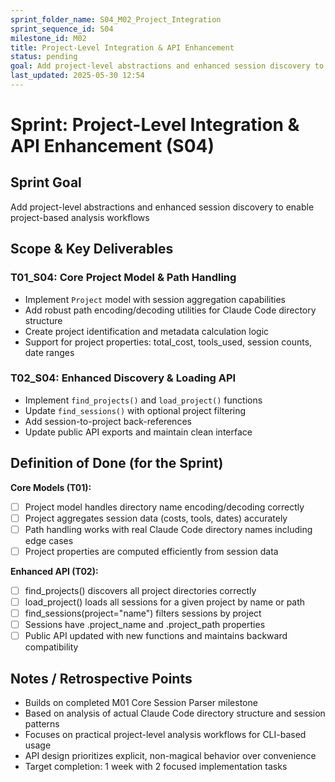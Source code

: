 ```yaml
---
sprint_folder_name: S04_M02_Project_Integration
sprint_sequence_id: S04
milestone_id: M02
title: Project-Level Integration & API Enhancement
status: pending
goal: Add project-level abstractions and enhanced session discovery to enable project-based analysis workflows
last_updated: 2025-05-30 12:54
---
```


# Sprint: Project-Level Integration & API Enhancement (S04)

## Sprint Goal
Add project-level abstractions and enhanced session discovery to enable project-based analysis workflows

## Scope & Key Deliverables

### T01_S04: Core Project Model & Path Handling
- Implement `Project` model with session aggregation capabilities
- Add robust path encoding/decoding utilities for Claude Code directory structure
- Create project identification and metadata calculation logic
- Support for project properties: total_cost, tools_used, session counts, date ranges

### T02_S04: Enhanced Discovery & Loading API
- Implement `find_projects()` and `load_project()` functions
- Update `find_sessions()` with optional project filtering
- Add session-to-project back-references
- Update public API exports and maintain clean interface

## Definition of Done (for the Sprint)
**Core Models (T01):**
- [ ] Project model handles directory name encoding/decoding correctly
- [ ] Project aggregates session data (costs, tools, dates) accurately
- [ ] Path handling works with real Claude Code directory names including edge cases
- [ ] Project properties are computed efficiently from session data

**Enhanced API (T02):**
- [ ] find_projects() discovers all project directories correctly
- [ ] load_project() loads all sessions for a given project by name or path
- [ ] find_sessions(project="name") filters sessions by project
- [ ] Sessions have .project_name and .project_path properties
- [ ] Public API updated with new functions and maintains backward compatibility

## Notes / Retrospective Points
- Builds on completed M01 Core Session Parser milestone
- Based on analysis of actual Claude Code directory structure and session patterns
- Focuses on practical project-level analysis workflows for CLI-based usage
- API design prioritizes explicit, non-magical behavior over convenience
- Target completion: 1 week with 2 focused implementation tasks
